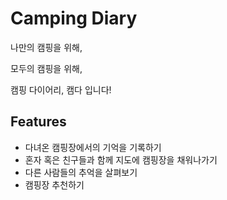 # Camping Diary

나만의 캠핑을 위해,

모두의 캠핑을 위해,

캠핑 다이어리, 캠다 입니다!

## Features

* 다녀온 캠핑장에서의 기억을 기록하기
* 혼자 혹은 친구들과 함께 지도에 캠핑장을 채워나가기
* 다른 사람들의 추억을 살펴보기
* 캠핑장 추천하기

